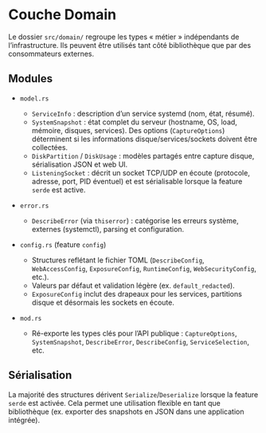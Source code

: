 # Couche Domain

Le dossier `src/domain/` regroupe les types « métier » indépendants de
l’infrastructure. Ils peuvent être utilisés tant côté bibliothèque que
par des consommateurs externes.

## Modules

- `model.rs`
  - `ServiceInfo` : description d’un service systemd (nom, état, résumé).
  - `SystemSnapshot` : état complet du serveur (hostname, OS, load, mémoire,
    disques, services). Des options (`CaptureOptions`) déterminent si les
    informations disque/services/sockets doivent être collectées.
  - `DiskPartition` / `DiskUsage` : modèles partagés entre capture disque,
    sérialisation JSON et web UI.
  - `ListeningSocket` : décrit un socket TCP/UDP en écoute (protocole, adresse,
    port, PID éventuel) et est sérialisable lorsque la feature `serde` est active.

- `error.rs`
  - `DescribeError` (via `thiserror`) : catégorise les erreurs système,
    externes (systemctl), parsing et configuration.

- `config.rs` (feature `config`)
  - Structures reflétant le fichier TOML (`DescribeConfig`, `WebAccessConfig`,
    `ExposureConfig`, `RuntimeConfig`, `WebSecurityConfig`, etc.).
  - Valeurs par défaut et validation légère (ex. `default_redacted`).
  - `ExposureConfig` inclut des drapeaux pour les services, partitions disque et
    désormais les sockets en écoute.

- `mod.rs`
  - Ré-exporte les types clés pour l’API publique : `CaptureOptions`,
    `SystemSnapshot`, `DescribeError`, `DescribeConfig`, `ServiceSelection`,
    etc.

## Sérialisation

La majorité des structures dérivent `Serialize`/`Deserialize` lorsque la
feature `serde` est activée. Cela permet une utilisation flexible
en tant que bibliothèque (ex. exporter des snapshots en JSON dans une
application intégrée).
